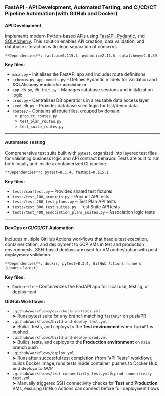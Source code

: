 ### FastAPI - API Development, Automated Testing, and CI/CD/CT Pipeline Automation (with GitHub and Docker)

#### API Development

Implements modern Python-based APIs using [FastAPI](https://fastapi.tiangolo.com/), [Pydantic](https://docs.pydantic.dev/), and [SQLAlchemy](https://www.sqlalchemy.org/). This solution enables API creation, data validation, and database interaction with clean separation of concerns.

  `**Dependencies**: fastapi=0.115.1, pydantic=2.10.6, sqlalchemy=2.0.39
  `

**Key files:**

* `main.py` – Initializes the FastAPI app and includes route definitions
* `schemas.py`, `app_models.py` – Defines Pydantic models for validation and SQLAlchemy models for persistence
* `app_db.py`, `db_init.py` – Manages database sessions and initialization logic
* `crud.py` – Centralizes DB operations in a reusable data access layer
* `seed_db.py` – Provides database seed logic for test/demo data
* `routes/` – Contains all route files, grouped by domain:
  * `product_routes.py`
  * `test_plan_routes.py`
  * `test_suite_routes.py`

---

#### Automated Testing

Comprehensive test suite built with `pytest`, organized into layered test files for validating business logic and API contract behavior. Tests are built to run both locally and inside a containerized CI pipeline.

  `**Dependencies**: pytest=8.3.4, fastapi=0.115.1
  `

**Key files:**

* `tests/conftest.py` – Provides shared test fixtures
* `tests/test_100_products.py` – Product API tests
* `tests/test_200_test_plans.py` – Test Plan API tests
* `tests/test_300_test_suites.py` – Test Suite API tests
* `tests/test_400_association_plans_suites.py` – Association logic tests

---

#### DevOps or CI/CD/CT Automation

Includes multiple GitHub Actions workflows that handle test execution, containerization, and deployment to GCP VMs in test and production environments. SSH-based deploys are used for VM orchestration with post-deployment validation.

  `**Dependencies**: docker, pytest=8.3.4, GitHub Actions runners (ubuntu-latest)
  `

**Key files:**

* `Dockerfile` – Containerizes the FastAPI app for local use, testing, or deployment

**GitHub Workflows:**

* `.github/workflows/dev-check-in-tests.yml`  
  ➤ Runs pytest suite for any branch matching `fastAPI*` on push/PR  
* `.github/workflows/build-and-deploy-test.yml`  
  ➤ Builds, tests, and deploys to the **Test environment** when `fastAPI` is pushed  
* `.github/workflows/build-and-deploy-prod.yml`  
  ➤ Builds, tests, and deploys to the **Production environment** on `main` branch push  
* `.github/workflows/deploy.yml`  
  ➤ Runs after successful test completion (from "API Tests" workflow); builds Docker image, runs tests inside container, pushes to Docker Hub, and deploys to GCP  
* `.github/workflows/test-connectivity-test.yml` & `prod-connectivity-test.yml`  
  ➤ Manually triggered SSH connectivity checks for **Test** and **Production** VMs, ensuring GitHub Actions can connect before full deployment flows